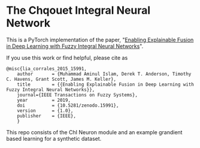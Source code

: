 # The Chqouet Integral Neural Network
This is a PyTorch implementation of the paper, "[Enabling Explainable Fusion in Deep Learning with Fuzzy Integral Neural Networks](https://arxiv.org/pdf/1905.04394.pdf)". 

If you use this work or find helpful, please cite as 

    @misc{lia_corrales_2015_15991,
        author       = {Muhammad Aminul Islam, Derek T. Anderson, Timothy C. Havens, Grant Scott, James M. Keller},
        title        = {{Enabling Explainable Fusion in Deep Learning with Fuzzy Integral Neural Networks}},
        journal={IEEE Transactions on Fuzzy Systems},
        year         = 2019,
        doi          = {10.5281/zenodo.15991},
        version      = {1.0},
        publisher    = {IEEE},
        }

This repo consists of the ChI Neuron module and an example grandient based learning for a synthetic dataset. 

